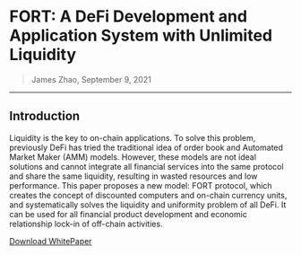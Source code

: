 # FORT: A DeFi Development and Application System with Unlimited Liquidity

> James Zhao, September 9, 2021

---

## Introduction

Liquidity is the key to on-chain applications. To solve this problem, previously DeFi has tried the traditional idea of order book and Automated Market Maker (AMM) models. However, these models are not ideal solutions and cannot integrate all financial services into the same protocol and share the same liquidity, resulting in wasted resources and low performance. This paper proposes a new model: FORT protocol, which creates the concept of discounted computers and on-chain currency units, and systematically solves the liquidity and uniformity problem of all DeFi. It can be used for all financial product development and economic relationship lock-in of off-chain activities.

<!-- [Download WhitePaper](FORT_WhitePaper.pdf) -->
<a href="FORT_WhitePaper.pdf" target="_blank">Download WhitePaper</a>